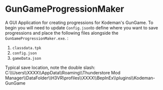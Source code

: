 # GunGameProgressionMaker
A GUI Application for creating progressions for Kodeman's GunGame. To begin you will need to update `Config.json`to define where you want to save progressions and place the following files alongside the `GunGameProgressionMaker.exe`. :

1. `classdata.tpk`
2. `config.json`
3. `gameData.json`


Typical save location, note the double slash:
C:\\\Users\\\XXXX\\\AppData\\\Roaming\\\Thunderstore Mod Manager\\\DataFolder\\\H3VR\\profiles\\\XXXX\\\BepInEx\\\plugins\\\Kodeman-GunGame

